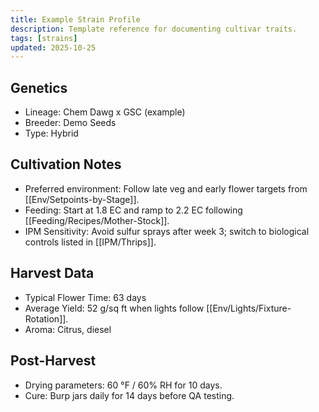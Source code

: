 ```yaml
---
title: Example Strain Profile
description: Template reference for documenting cultivar traits.
tags: [strains]
updated: 2025-10-25
---
```


## Genetics
- Lineage: Chem Dawg x GSC (example)
- Breeder: Demo Seeds
- Type: Hybrid

## Cultivation Notes
- Preferred environment: Follow late veg and early flower targets from [[Env/Setpoints-by-Stage]].
- Feeding: Start at 1.8 EC and ramp to 2.2 EC following [[Feeding/Recipes/Mother-Stock]].
- IPM Sensitivity: Avoid sulfur sprays after week 3; switch to biological controls listed in [[IPM/Thrips]].

## Harvest Data
- Typical Flower Time: 63 days
- Average Yield: 52 g/sq ft when lights follow [[Env/Lights/Fixture-Rotation]].
- Aroma: Citrus, diesel

## Post-Harvest
- Drying parameters: 60 °F / 60% RH for 10 days.
- Cure: Burp jars daily for 14 days before QA testing.
